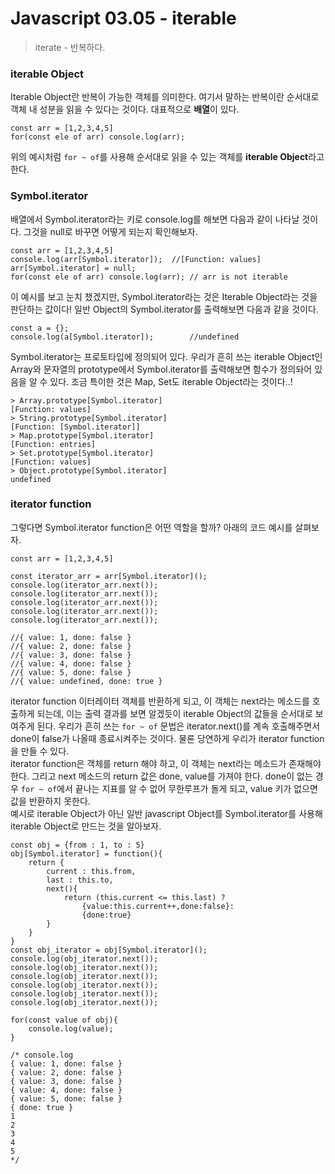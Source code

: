 # Javascript 03.05 - iterable
> iterate - 반복하다.   

### iterable Object
Iterable Object란 반복이 가능한 객체를 의미한다. 여기서 말하는 반복이란 순서대로 객체 내 성분을 읽을 수 있다는 것이다. 대표적으로 **배열**이 있다.
```
const arr = [1,2,3,4,5]
for(const ele of arr) console.log(arr);
```
위의 예시처럼 `for ~ of`를 사용해 순서대로 읽을 수 있는 객체를 **iterable Object**라고 한다.   

### Symbol.iterator
배열에서 Symbol.iterator라는 키로 console.log를 해보면 다음과 같이 나타날 것이다. 그것을 null로 바꾸면 어떻게 되는지 확인해보자.
```
const arr = [1,2,3,4,5]
console.log(arr[Symbol.iterator]);  //[Function: values]
arr[Symbol.iterator] = null;
for(const ele of arr) console.log(arr); // arr is not iterable
```
이 예시를 보고 눈치 챘겠지만, Symbol.iterator라는 것은 Iterable Object라는 것을 판단하는 값이다! 일반 Object의 Symbol.iterator를 출력해보면 다음과 같을 것이다.
```
const a = {};
console.log(a[Symbol.iterator]);        //undefined
```
Symbol.iterator는 프로토타입에 정의되어 있다. 우리가 흔히 쓰는 iterable Object인 Array와 문자열의 prototype에서 Symbol.iterator를 출력해보면 함수가 정의돠어 있음을 알 수 있다. 조금 특이한 것은 Map, Set도 iterable Object라는 것이다..!
```
> Array.prototype[Symbol.iterator]
[Function: values]
> String.prototype[Symbol.iterator]
[Function: [Symbol.iterator]]
> Map.prototype[Symbol.iterator]
[Function: entries]
> Set.prototype[Symbol.iterator]
[Function: values]
> Object.prototype[Symbol.iterator]
undefined
```

### iterator function
그렇다면 Symbol.iterator function은 어떤 역할을 할까? 아래의 코드 예시를 살펴보자.
```
const arr = [1,2,3,4,5]

const iterator_arr = arr[Symbol.iterator]();
console.log(iterator_arr.next());
console.log(iterator_arr.next());
console.log(iterator_arr.next());
console.log(iterator_arr.next());
console.log(iterator_arr.next());

//{ value: 1, done: false }
//{ value: 2, done: false }
//{ value: 3, done: false }
//{ value: 4, done: false }
//{ value: 5, done: false }
//{ value: undefined, done: true }
```
iterator function 이터레이터 객체를 반환하게 되고, 이 객체는 next라는 메소드를 호출하게 되는데, 이는 출력 결과를 보면 알겠듯이 iterable Object의 값들을 순서대로 보여주게 된다. 우리가 흔히 쓰는 `for ~ of` 문법은 iterator.next()를 계속 호출해주면서 done이 false가 나올때 종료시켜주는 것이다. 물론 당연하게 우리가 iterator function을 만들 수 있다.   
iterator function은 객체를 return 해야 하고, 이 객체는 next라는 메소드가 존재해야 한다. 그리고 next 메소드의 return 값은 done, value를 가져야 한다. done이 없는 경우 `for ~ of`에서 끝나는 지표를 알 수 없어 무한루프가 돌게 되고, value 키가 없으면 값을 반환하지 못한다.   
예시로 iterable Object가 아닌 일반 javascript Object를 Symbol.iterator를 사용해 iterable Object로 만드는 것을 알아보자.
```
const obj = {from : 1, to : 5}
obj[Symbol.iterator] = function(){
    return {
        current : this.from,
        last : this.to,
        next(){
            return (this.current <= this.last) ?
                {value:this.current++,done:false}:
                {done:true}
        }
    }
}
const obj_iterator = obj[Symbol.iterator]();
console.log(obj_iterator.next());
console.log(obj_iterator.next());
console.log(obj_iterator.next());
console.log(obj_iterator.next());
console.log(obj_iterator.next());
console.log(obj_iterator.next());

for(const value of obj){
    console.log(value);
}

/* console.log
{ value: 1, done: false }
{ value: 2, done: false }
{ value: 3, done: false }
{ value: 4, done: false }
{ value: 5, done: false }
{ done: true }
1
2
3
4
5
*/
```
